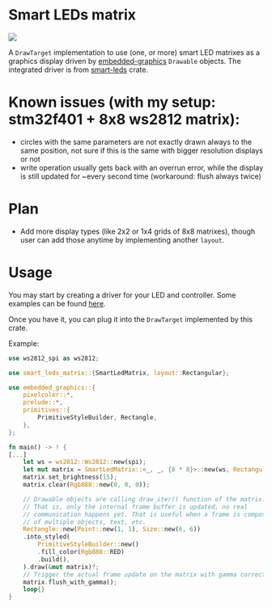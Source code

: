# Smart LEDs matrix
![](pacman.gif)

A `DrawTarget` implementation to use (one, or more) smart LED matrixes as a graphics display driven by [embedded-graphics](https://docs.rs/embedded-graphics/latest/embedded_graphics/) `Drawable` objects.
The integrated driver is from [smart-leds](https://docs.rs/smart-leds/latest/smart_leds/) crate.

# Known issues (with my setup: stm32f401 + 8x8 ws2812 matrix):
* circles with the same parameters are not exactly drawn always to the same position, not sure if this is the same with bigger resolution displays or not
* write operation usually gets back with an overrun error, while the display is still updated for ~every second time (workaround: flush always twice)

# Plan
* Add more display types (like 2x2 or 1x4 grids of 8x8 matrixes), though user can add those anytime by implementing another `layout`.

# Usage
You may start by creating a driver for your LED and controller. Some examples can be found [here](https://github.com/smart-leds-rs/smart-leds-samples).

Once you have it, you can plug it into the `DrawTarget` implemented by this crate.

Example:
```rust
use ws2812_spi as ws2812;

use smart_leds_matrix::{SmartLedMatrix, layout::Rectangular};

use embedded_graphics::{
    pixelcolor::*,
    prelude::*,
    primitives::{
        PrimitiveStyleBuilder, Rectangle,
    },
};

fn main() -> ! {
[...]
    let ws = ws2812::Ws2812::new(spi);
    let mut matrix = SmartLedMatrix::<_, _, {8 * 8}>::new(ws, Rectangular::new_inverted_y(8, 8));
    matrix.set_brightness(15);
    matrix.clear(Rgb888::new(0, 0, 0));

    // Drawable objects are calling draw_iter() function of the matrix.
    // That is, only the internal frame buffer is updated, no real 
    // communication happens yet. That is useful when a frame is composed
    // of multiple objects, text, etc.
    Rectangle::new(Point::new(1, 1), Size::new(6, 6))
    .into_styled(
        PrimitiveStyleBuilder::new()
        .fill_color(Rgb888::RED)
        .build(),
    ).draw(&mut matrix)?;
    // Trigger the actual frame update on the matrix with gamma correction.
    matrix.flush_with_gamma();
    loop{}
}
```
